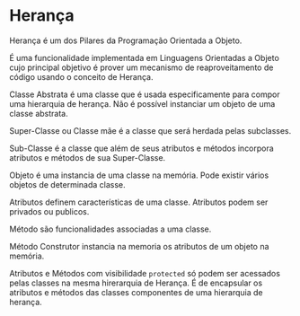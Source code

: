 # Herança

> 
Herança é um dos Pilares da Programação Orientada a Objeto. 
>
> 
É uma funcionalidade implementada em Linguagens Orientadas a Objeto cujo principal objetivo é prover um mecanismo de reaproveitamento de código usando o conceito de Herança.
>

>
Classe Abstrata é uma classe que é usada especificamente para compor uma hierarquia de herança. Não é possível instanciar um objeto de uma classe abstrata.
>
>
Super-Classe ou Classe mãe é a classe que será herdada pelas subclasses.
>
>
Sub-Classe é a classe que além de seus atributos e métodos incorpora atributos e métodos de sua Super-Classe.
>
>
Objeto é uma instancia de uma classe na memória. Pode existir vários objetos de determinada classe.
>
>
Atributos definem características de uma classe. Atributos podem ser privados ou publicos.
>
>
Método são funcionalidades associadas a uma classe.
>
>
Método Construtor instancia na memoria os atributos de um objeto na memória.
>
>
Atributos e Métodos com visibilidade `protected` só podem ser acessados pelas classes na mesma hirerarquia de Herança. É de encapsular os atributos e métodos das classes componentes de uma hierarquia de herança. 
>

